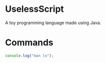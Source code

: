 # UselessScript
A toy programming language made using Java.
# Commands
```js
console.log("man lo");
``` 
